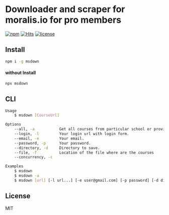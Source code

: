 # Downloader and scraper for moralis.io for pro members

[![npm](https://badgen.net/npm/v/msdown)](https://www.npmjs.com/package/msdown)
[![Hits](https://hits.seeyoufarm.com/api/count/incr/badge.svg?url=https%3A%2F%2Fgithub.com%2Fmuhamed-didovic%2Fmsdown&count_bg=%2379C83D&title_bg=%23555555&icon=&icon_color=%23E7E7E7&title=hits&edge_flat=false)](https://hits.seeyoufarm.com)
[![license](https://flat.badgen.net/github/license/muhamed-didovic/tcdown)](https://github.com/muhamed-didovic/tcdown/blob/master/LICENSE)

## Install
```sh
npm i -g msdown
```

#### without Install
```sh
npx msdown
```

## CLI
```sh
Usage
    $ msdown [CourseUrl]

Options
    --all, -a           Get all courses from particular school or provider.
    --login, -l         Your login url with login form.
    --email, -e         Your email.
    --password, -p      Your password.
    --directory, -d     Directory to save.
    --file, -f          Location of the file where are the courses
    --concurrency, -c

Examples
    $ msdown
    $ msdown -a
    $ msdown [url] [-l url...] [-e user@gmail.com] [-p password] [-d dirname] [-c number] [-f path-to-file]
```

## License
MIT

